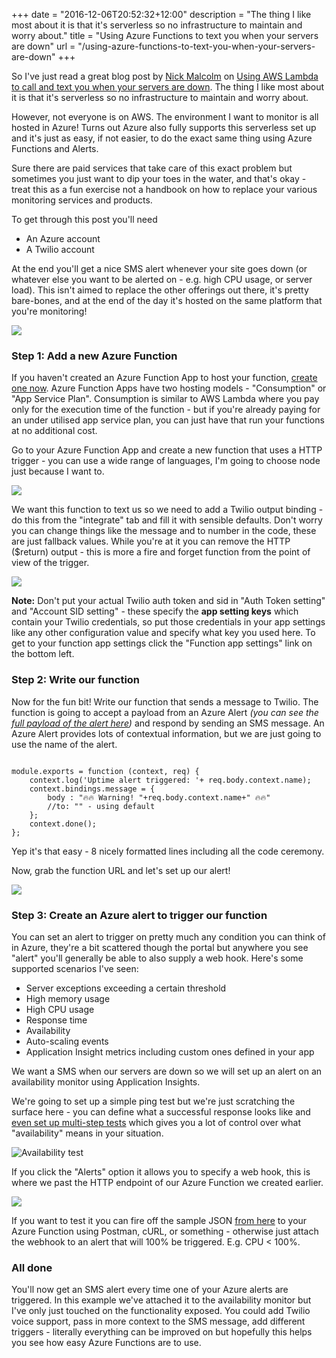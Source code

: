 +++
date = "2016-12-06T20:52:32+12:00"
description = "The thing I like most about it is that it's serverless so no infrastructure to maintain and worry about."
title = "Using Azure Functions to text you when your servers are down"
url = "/using-azure-functions-to-text-you-when-your-servers-are-down"
+++

So I've just read a great blog post by [Nick Malcolm](http://nick.malcolm.net.nz/) on [Using AWS Lambda to call and text you when your servers are down](https://thisdata.com/blog/using-aws-lambda-to-call-and-text-you-when-your-servers-are-down/). The thing I like most about it is that it's serverless so no infrastructure to maintain and worry about. 

However, not everyone is on AWS. The environment I want to monitor is all hosted in Azure! Turns out Azure also fully supports this serverless set up and it's just as easy, if not easier, to do the exact same thing using Azure Functions and Alerts. 

Sure there are paid services that take care of this exact problem but sometimes you just want to dip your toes in the water, and that's okay - treat this as a fun exercise not a handbook on how to replace your various monitoring services and products. 

To get through this post you'll need

* An Azure account
* A Twilio account

At the end you'll get a nice SMS alert whenever your site goes down (or whatever else you want to be alerted on - e.g. high CPU usage, or server load). This isn't aimed to replace the other offerings out there, it's pretty bare-bones, and at the end of the day it's hosted on the same platform that you're monitoring!

![](/images/smsalert.png)

### Step 1: Add a new Azure Function

If you haven't created an Azure Function App to host your function, [create one now](https://portal.azure.com/#create/Microsoft.FunctionApp). Azure Function Apps have two hosting models - "Consumption" or "App Service Plan". Consumption is similar to AWS Lambda where you pay only for the execution time of the function - but if you're already paying for an under utilised app service plan, you can just have that run your functions at no additional cost.

Go to your Azure Function App and create a new function that uses a HTTP trigger - you can use a wide range of languages, I'm going to choose node just because I want to.

![](/images/create-function.png)

We want this function to text us so we need to add a Twilio output binding - do this from the "integrate" tab and fill it with sensible defaults. Don't worry you can change things like the message and to number in the code, these are just fallback values. While you're at it you can remove the HTTP ($return) output - this is more a fire and forget function from the point of view of the trigger.

![](/images/output-binding.png)

**Note:** Don't put your actual Twilio auth token and sid in "Auth Token setting" and "Account SID setting" - these specify the **app setting keys** which contain your Twilio credentials, so put those credentials in your app settings like any other configuration value and specify what key you used here. To get to your function app settings click the "Function app settings" link on the bottom left.

### Step 2: Write our function
Now for the fun bit! Write our function that sends a message to Twilio. The function is going to accept a payload from an Azure Alert _(you can see the [full payload of the alert here](https://docs.microsoft.com/en-us/azure/monitoring-and-diagnostics/insights-webhooks-alerts))_ and respond by sending an SMS message. An Azure Alert provides lots of contextual information, but we are just going to use the name of the alert.

```

module.exports = function (context, req) {
    context.log('Uptime alert triggered: '+ req.body.context.name);
    context.bindings.message = {
        body : "🔥🔥 Warning! "+req.body.context.name+" 🔥🔥"
        //to: "" - using default
    };
    context.done();
};

```

Yep it's that easy - 8 nicely formatted lines including all the code ceremony.

Now, grab the function URL and let's set up our alert!

![](/images/function-code.png)

### Step 3: Create an Azure alert to trigger our function

You can set an alert to trigger on pretty much any condition you can think of in Azure, they're a bit scattered though the portal but anywhere you see "alert" you'll generally be able to also supply a web hook. Here's some supported scenarios I've seen:

* Server exceptions exceeding a certain threshold
* High memory usage
* High CPU usage
* Response time
* Availability
* Auto-scaling events
* Application Insight metrics including custom ones defined in your app

We want a SMS when our servers are down so we will set up an alert on an availability monitor using Application Insights. 

We're going to set up a simple ping test but we're just scratching the surface here - you can define what a successful response looks like and [even set up multi-step tests](https://docs.microsoft.com/en-us/azure/application-insights/app-insights-monitor-web-app-availability) which gives you a lot of control over what "availability" means in your situation.

![Availability test](/images/ai-availability-test.png)

If you click the "Alerts" option it allows you to specify a web hook, this is where we past the HTTP endpoint of our Azure Function we created earlier.

![](/images/alert-definition.png)

If you want to test it you can fire off the sample JSON [from here](https://docs.microsoft.com/en-us/azure/monitoring-and-diagnostics/insights-webhooks-alerts) to your Azure Function using Postman, cURL, or something - otherwise just attach the webhook to an alert that will 100% be triggered. E.g. CPU < 100%.

### All done

You'll now get an SMS alert every time one of your Azure alerts are triggered. In this example we've attached it to the availability monitor but I've only just touched on the functionality exposed. You could add Twilio voice support, pass in more context to the SMS message, add different triggers - literally everything can be improved on but hopefully this helps you see how easy Azure Functions are to use.